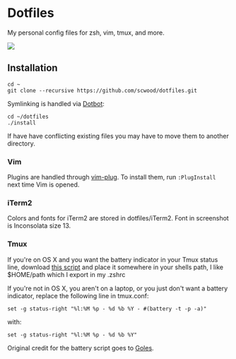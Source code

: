 # Dotfiles

My personal config files for zsh, vim, tmux, and more.

![](https://cloud.githubusercontent.com/assets/9126138/5604940/161234c2-939e-11e4-8a13-0d1be3e298df.png)

## Installation

```
cd ~
git clone --recursive https://github.com/scwood/dotfiles.git
```

Symlinking is handled via [Dotbot](https://github.com/anishathalye/dotbot):
  
```
cd ~/dotfiles
./install
```

If have have conflicting existing files you may have to move them to another directory.

### Vim

Plugins are handled through [vim-plug](https://github.com/junegunn/vim-plug). To install them, run `:PlugInstall` next time Vim is opened.

### iTerm2

Colors and fonts for iTerm2 are stored in dotfiles/iTerm2. Font in screenshot is Inconsolata size 13. 

### Tmux

If you're on OS X and you want the battery indicator in your Tmux status line, download [this script](https://github.com/scwood/Battery/blob/master/battery) and place it somewhere in your shells path, I like $HOME/path which I export in my .zshrc 

If you're not in OS X, you aren't on a laptop, or you just don't want a battery indicator, replace the following line in tmux.conf:

```
set -g status-right "%l:%M %p - %d %b %Y - #(battery -t -p -a)"
```

with:

```
set -g status-right "%l:%M %p - %d %b %Y" 
```

Original credit for the battery script goes to [Goles](https://github.com/Goles).
